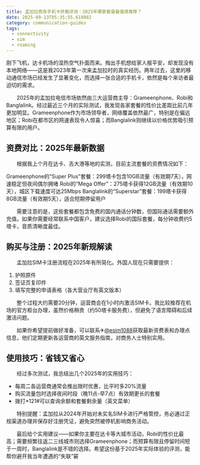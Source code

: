 ```yaml
---
title: 孟加拉商务手机卡终极评测：2025年哪家套餐最值得推荐？
date: 2025-09-13T05:35:55.618082
category: communication-guides
tags:
  - connectivity
  - sim
  - roaming
---
```


刚下飞机，达卡机场的湿热空气扑面而来。掏出手机想给家人报平安，却发现没有本地网络——这是我2023年第一次来孟加拉时的真实经历。两年过去，这里的移动通信市场已经发生了显著变化，而选择一张合适的手机卡，依然是每个来访者最迫切的需求。

　　2025年的孟加拉电信市场依然由三大运营商主导：Grameenphone、Robi和Banglalink。经过最近三个月的实际测试，我发现各家套餐的性价比差距比前几年更加明显。Grameenphone作为市场领导者，网络覆盖依然最广，特别是在偏远地区；Robi在都市区的网速表现令人惊喜；而Banglalink则继续以价格优势吸引预算有限的用户。

## 资费对比：2025年最新数据

　　根据我上个月在达卡、吉大港等地的实测，目前主流套餐的资费情况如下：

Grameenphone的“Super Plus”套餐：299塔卡包含10GB流量（有效期7天），网速稳定但夜间偶尔拥堵
Robi的“Mega Offer”：275塔卡获得12GB流量（有效期10天），城区下载速度可达25Mbps
Banglalink的“Superstar”套餐：199塔卡获得8GB流量（有效期5天），适合短期停留用户

　　需要注意的是，这些套餐都包含免费的国内通话分钟数，但国际通话需要额外充值。如果你需要经常联系中国客户，建议选择Robi的国际套餐，每分钟收费约5塔卡，音质清晰度最佳。

## 购买与注册：2025年新规解读

　　孟加拉SIM卡注册流程在2025年有所简化。外国人现在只需要提供：
1. 护照原件
2. 签证页复印件
3. 填写完整的申请表格（各大营业厅有英文版本）

　　整个过程大约需要20分钟，运营商会在1小时内激活SIM卡。我比较推荐在机场的官方柜台办理，虽然价格稍贵（约50塔卡服务费），但避免了语言障碍和后续激活问题。

　　如果你希望提前做好准备，可以联系✈[@esim1088](https://t.me/s/esim1088)获取最新资费表和办理点信息，他们定期更新各运营商的英文服务指南，对商务人士特别实用。

## 使用技巧：省钱又省心

　　经过多次测试，我总结出几个2025年的实用技巧：
- 每周二各运营商通常会推出限时优惠，比平时多20%流量
- 购买流量包时选择夜间时段（晚11点-早7点）有效期更长的套餐
- 拨打*121#可以查询余额和套餐剩余量（英文菜单）

　　特别提醒：孟加拉从2024年开始对未实名SIM卡进行严格管控，务必通过正规渠道办理并保存好注册凭证，避免突然被停机影响商务活动。

　　最后给个实用建议——如果你主要在达卡等大城市活动，Robi的性价比最高；需要频繁往返二三线城市则选择Grameenphone；而预算有限且停留时间短于一周时，Banglalink是不错的选择。希望这份基于2025年实际体验的评测，能帮你避开我当年遭遇的“失联”窘